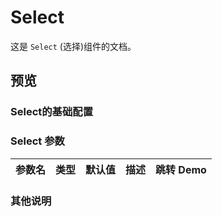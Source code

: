 # Select

这是 `Select` (选择)组件的文档。
## 预览
<preview path="../../demos/select/select.vue" title="基本使用" description=" "></preview>



### Select的基础配置

### Select 参数

| 参数名      | 类型                       | 默认值 | 描述                                                                                | 跳转 Demo                                 |
| :---------- | :------------------------- | :----- | :---------------------------------------------------------------------------------- | :---------------------------------------- |
                                           

### 其他说明
